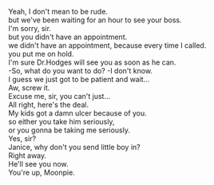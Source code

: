 
Yeah, I don't mean to be rude.     
but we've been waiting for an hour to see your boss.    
I'm sorry, sir.    
but you didn't have an appointment.    
we didn't have an appointment, because every time I called.    
you put me on hold.    
I'm sure Dr.Hodges will see you as soon as he can.    
-So, what do you want to do? -I don't know.    
I guess we just got to be patient and wait...    
Aw, screw it.    
Excuse me, sir, you can't just...    
All right, here's the deal.    
My kids got a damn ulcer because of you.    
so either you take him seriously,    
or you gonna be taking me seriously.    
Yes, sir?    
Janice, why don't you send little boy in?    
Right away.    
He'll see you now.    
You're up, Moonpie.    



